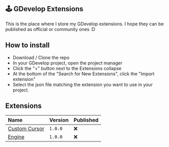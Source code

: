 ## 🕹️ GDevelop Extensions

This is the place where I store my GDevelop extensions. I hope they can be published as official or community ones :D

## How to install

- Download / Clone the repo
- In your GDevelop project, open the project manager
- Click the "+" button next to the Extensions collapse
- At the bottom of the "Search for New Extensions", click the "Import extension"
- Select the json file matching the extension you want to use in your project.

## Extensions

| Name                                      | Version | Published |
| :---------------------------------------- | :------ | :-------- |
| [Custom Cursor](./CustomCursor/README.md) | `1.0.0` | ❌        |
| [Engine](./Engine/README.md)              | `1.0.0` | ❌        |
